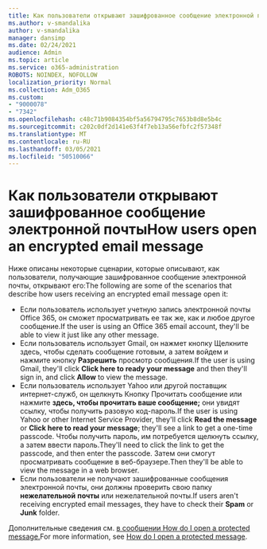 ```yaml
---
title: Как пользователи открывают зашифрованное сообщение электронной почты
ms.author: v-smandalika
author: v-smandalika
manager: dansimp
ms.date: 02/24/2021
audience: Admin
ms.topic: article
ms.service: o365-administration
ROBOTS: NOINDEX, NOFOLLOW
localization_priority: Normal
ms.collection: Adm_O365
ms.custom:
- "9000078"
- "7342"
ms.openlocfilehash: c48c71b9084354bf5a56794795c7653b8d8e5b4c
ms.sourcegitcommit: c202c0df2d141e63f4f7eb13a56efbfc2f57348f
ms.translationtype: MT
ms.contentlocale: ru-RU
ms.lasthandoff: 03/05/2021
ms.locfileid: "50510066"
---
```

# <a name="how-users-open-an-encrypted-email-message"></a><span data-ttu-id="b0e40-102">Как пользователи открывают зашифрованное сообщение электронной почты</span><span class="sxs-lookup"><span data-stu-id="b0e40-102">How users open an encrypted email message</span></span>

<span data-ttu-id="b0e40-103">Ниже описаны некоторые сценарии, которые описывают, как пользователи, получающие зашифрованное сообщение электронной почты, открывают его:</span><span class="sxs-lookup"><span data-stu-id="b0e40-103">The following are some of the scenarios that describe how users receiving an encrypted email message open it:</span></span>

- <span data-ttu-id="b0e40-104">Если пользователь использует учетную запись электронной почты Office 365, он сможет просматривать ее так же, как и любое другое сообщение.</span><span class="sxs-lookup"><span data-stu-id="b0e40-104">If the user is using an Office 365 email account, they'll be able to view it just like any other message.</span></span>
- <span data-ttu-id="b0e40-105">Если пользователь использует Gmail, он  нажмет кнопку Щелкните здесь, чтобы сделать сообщение готовым, а затем войдем и нажмите кнопку **Разрешить** просмотр сообщения.</span><span class="sxs-lookup"><span data-stu-id="b0e40-105">If the user is using Gmail, they'll click **Click here to ready your message** and then they'll sign in, and click **Allow** to view the message.</span></span>
- <span data-ttu-id="b0e40-106">Если пользователь использует Yahoo или другой поставщик интернет-служб, он щелкнуть Кнопку Прочитать сообщение или нажмите  **здесь, чтобы прочитать ваше сообщение;** они увидят ссылку, чтобы получить разовую код-пароль.</span><span class="sxs-lookup"><span data-stu-id="b0e40-106">If the user is using Yahoo or other Internet Service Provider, they'll click **Read the message** or **Click here to read your message**; they'll see a link to get a one-time passcode.</span></span> <span data-ttu-id="b0e40-107">Чтобы получить пароль, им потребуется щелкнуть ссылку, а затем ввести пароль.</span><span class="sxs-lookup"><span data-stu-id="b0e40-107">They'll need to click the link to get the passcode, and then enter the passcode.</span></span> <span data-ttu-id="b0e40-108">Затем они смогут просматривать сообщение в веб-браузере.</span><span class="sxs-lookup"><span data-stu-id="b0e40-108">Then they'll be able to view the message in a web browser.</span></span>
- <span data-ttu-id="b0e40-109">Если пользователи не получают зашифрованные сообщения электронной почты, они должны проверить свою папку **нежелательной** **почты** или нежелательной почты.</span><span class="sxs-lookup"><span data-stu-id="b0e40-109">If users aren't receiving encrypted email messages, they have to check their **Spam** or **Junk** folder.</span></span>

<span data-ttu-id="b0e40-110">Дополнительные сведения см. [в сообщении How do I open a protected message.](https://support.microsoft.com/topic/how-do-i-open-a-protected-message-1157a286-8ecc-4b1e-ac43-2a608fbf3098)</span><span class="sxs-lookup"><span data-stu-id="b0e40-110">For more information, see [How do I open a protected message](https://support.microsoft.com/topic/how-do-i-open-a-protected-message-1157a286-8ecc-4b1e-ac43-2a608fbf3098).</span></span>